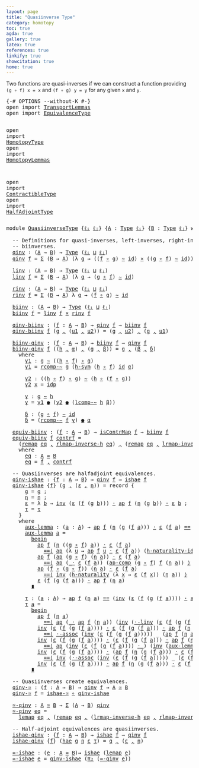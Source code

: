 ```yaml
---
layout: page
title: "Quasiinverse Type"
category: homotopy
toc: true
agda: true
gallery: true
latex: true
references: true
linkify: true
showcitation: true
home: true
---
```


Two functions are quasi-inverses if we can construct a function providing
`(g ∘ f) x = x` and `(f ∘ g) y = y` for any given `x` and `y`.

<div class="hide" >
<pre class="Agda">
<a id="348" class="Symbol">{-#</a> <a id="352" class="Keyword">OPTIONS</a> <a id="360" class="Pragma">--without-K</a> <a id="372" class="Symbol">#-}</a>
<a id="376" class="Keyword">open</a> <a id="381" class="Keyword">import</a> <a id="388" href="TransportLemmas.html" class="Module">TransportLemmas</a>
<a id="404" class="Keyword">open</a> <a id="409" class="Keyword">import</a> <a id="416" href="EquivalenceType.html" class="Module">EquivalenceType</a>

<a id="433" class="Keyword">open</a> <a id="438" class="Keyword">import</a> <a id="445" href="HomotopyType.html" class="Module">HomotopyType</a>
<a id="458" class="Keyword">open</a> <a id="463" class="Keyword">import</a> <a id="470" href="HomotopyLemmas.html" class="Module">HomotopyLemmas</a>

<a id="486" class="Keyword">open</a> <a id="491" class="Keyword">import</a> <a id="498" href="ContractibleType.html" class="Module">ContractibleType</a>
<a id="515" class="Keyword">open</a> <a id="520" class="Keyword">import</a> <a id="527" href="HalfAdjointType.html" class="Module">HalfAdjointType</a>
</pre>
</div>

<pre class="Agda">
<a id="575" class="Keyword">module</a> <a id="582" href="QuasiinverseType.html" class="Module">QuasiinverseType</a> <a id="599" class="Symbol">{</a><a id="600" href="QuasiinverseType.html#600" class="Bound">ℓᵢ</a> <a id="603" href="QuasiinverseType.html#603" class="Bound">ℓⱼ</a><a id="605" class="Symbol">}</a> <a id="607" class="Symbol">{</a><a id="608" href="QuasiinverseType.html#608" class="Bound">A</a> <a id="610" class="Symbol">:</a> <a id="612" href="Intro.html#1442" class="Function">Type</a> <a id="617" href="QuasiinverseType.html#600" class="Bound">ℓᵢ</a><a id="619" class="Symbol">}</a> <a id="621" class="Symbol">{</a><a id="622" href="QuasiinverseType.html#622" class="Bound">B</a> <a id="624" class="Symbol">:</a> <a id="626" href="Intro.html#1442" class="Function">Type</a> <a id="631" href="QuasiinverseType.html#603" class="Bound">ℓⱼ</a><a id="633" class="Symbol">}</a> <a id="635" class="Keyword">where</a>

  <a id="644" class="Comment">-- Definitions for quasi-inverses, left-inverses, right-inverses and</a>
  <a id="715" class="Comment">-- </a><a id="718" class="Comment">b</a><a id="719" class="Comment">i</a><a id="720" class="Comment">i</a><a id="721" class="Comment">nve</a><a id="724" class="Comment">r</a><a id="725" class="Comment">s</a><a id="726" class="Comment">es.</a><a id="729" class="Function">
  </a><a id="qinv"></a><a id="732" href="QuasiinverseType.html#732" class="Function">qi</a><a id="qinv"></a><a id="734" href="QuasiinverseType.html#732" class="Bound">n</a><a id="qinv"></a><a id="735" href="QuasiinverseType.html#732" class="Function">v</a> <a id="737" class="Symbol">:</a> <a id="739" class="Symbol">(</a><a id="740" href="QuasiinverseType.html#608" class="Bound">A</a> <a id="742" class="Symbol">→</a> <a id="744" href="QuasiinverseType.html#622" class="Bound">B</a><a id="745" class="Symbol">)</a> <a id="747" class="Symbol">→</a> <a id="749" href="Intro.html#1442" class="Function">Type</a> <a id="754" class="Symbol">(</a><a id="755" href="QuasiinverseType.html#600" class="Bound">ℓᵢ</a> <a id="758" href="Agda.Primitive.html#657" class="Primitive Operator">⊔</a> <a id="760" href="QuasiinverseType.html#603" class="Bound">ℓⱼ</a><a id="762" class="Symbol">)</a>
  <a id="766" href="QuasiinverseType.html#732" class="Function">qinv</a> <a id="771" href="QuasiinverseType.html#771" class="Bound">f</a> <a id="773" class="Symbol">=</a> <a id="775" href="BasicTypes.html#1401" class="Record">Σ</a> <a id="777" class="Symbol">(</a><a id="778" href="QuasiinverseType.html#622" class="Bound">B</a> <a id="780" class="Symbol">→</a> <a id="782" href="QuasiinverseType.html#608" class="Bound">A</a><a id="783" class="Symbol">)</a> <a id="785" class="Symbol">(λ</a> <a id="788" href="QuasiinverseType.html#788" class="Bound">g</a> <a id="790" class="Symbol">→</a> <a id="792" class="Symbol">((</a><a id="794" href="QuasiinverseType.html#771" class="Bound">f</a> <a id="796" href="BasicFunctions.html#910" class="Function Operator">∘</a> <a id="798" href="QuasiinverseType.html#788" class="Bound">g</a><a id="799" class="Symbol">)</a> <a id="801" href="HomotopyType.html#987" class="Function Operator">∼</a> <a id="803" href="BasicFunctions.html#364" class="Function">id</a><a id="805" class="Symbol">)</a> <a id="807" href="BasicTypes.html#1956" class="Function Operator">×</a> <a id="809" class="Symbol">((</a><a id="811" href="QuasiinverseType.html#788" class="Bound">g</a> <a id="813" href="BasicFunctions.html#910" class="Function Operator">∘</a> <a id="815" href="QuasiinverseType.html#771" class="Bound">f</a><a id="816" class="Symbol">)</a> <a id="818" href="HomotopyType.html#987" class="Function Operator">∼</a> <a id="820" href="BasicFunctions.html#364" class="Function">id</a><a id="822" class="Symbol">))</a>

  <a id="linv"></a><a id="828" href="QuasiinverseType.html#828" class="Function">linv</a> <a id="833" class="Symbol">:</a> <a id="835" class="Symbol">(</a><a id="836" href="QuasiinverseType.html#608" class="Bound">A</a> <a id="838" class="Symbol">→</a> <a id="840" href="QuasiinverseType.html#622" class="Bound">B</a><a id="841" class="Symbol">)</a> <a id="843" class="Symbol">→</a> <a id="845" href="Intro.html#1442" class="Function">Type</a> <a id="850" class="Symbol">(</a><a id="851" href="QuasiinverseType.html#600" class="Bound">ℓᵢ</a> <a id="854" href="Agda.Primitive.html#657" class="Primitive Operator">⊔</a> <a id="856" href="QuasiinverseType.html#603" class="Bound">ℓⱼ</a><a id="858" class="Symbol">)</a>
  <a id="862" href="QuasiinverseType.html#828" class="Function">linv</a> <a id="867" href="QuasiinverseType.html#867" class="Bound">f</a> <a id="869" class="Symbol">=</a> <a id="871" href="BasicTypes.html#1401" class="Record">Σ</a> <a id="873" class="Symbol">(</a><a id="874" href="QuasiinverseType.html#622" class="Bound">B</a> <a id="876" class="Symbol">→</a> <a id="878" href="QuasiinverseType.html#608" class="Bound">A</a><a id="879" class="Symbol">)</a> <a id="881" class="Symbol">(λ</a> <a id="884" href="QuasiinverseType.html#884" class="Bound">g</a> <a id="886" class="Symbol">→</a> <a id="888" class="Symbol">(</a><a id="889" href="QuasiinverseType.html#884" class="Bound">g</a> <a id="891" href="BasicFunctions.html#910" class="Function Operator">∘</a> <a id="893" href="QuasiinverseType.html#867" class="Bound">f</a><a id="894" class="Symbol">)</a> <a id="896" href="HomotopyType.html#987" class="Function Operator">∼</a> <a id="898" href="BasicFunctions.html#364" class="Function">id</a><a id="900" class="Symbol">)</a>

  <a id="rinv"></a><a id="905" href="QuasiinverseType.html#905" class="Function">rinv</a> <a id="910" class="Symbol">:</a> <a id="912" class="Symbol">(</a><a id="913" href="QuasiinverseType.html#608" class="Bound">A</a> <a id="915" class="Symbol">→</a> <a id="917" href="QuasiinverseType.html#622" class="Bound">B</a><a id="918" class="Symbol">)</a> <a id="920" class="Symbol">→</a> <a id="922" href="Intro.html#1442" class="Function">Type</a> <a id="927" class="Symbol">(</a><a id="928" href="QuasiinverseType.html#600" class="Bound">ℓᵢ</a> <a id="931" href="Agda.Primitive.html#657" class="Primitive Operator">⊔</a> <a id="933" href="QuasiinverseType.html#603" class="Bound">ℓⱼ</a><a id="935" class="Symbol">)</a>
  <a id="939" href="QuasiinverseType.html#905" class="Function">rinv</a> <a id="944" href="QuasiinverseType.html#944" class="Bound">f</a> <a id="946" class="Symbol">=</a> <a id="948" href="BasicTypes.html#1401" class="Record">Σ</a> <a id="950" class="Symbol">(</a><a id="951" href="QuasiinverseType.html#622" class="Bound">B</a> <a id="953" class="Symbol">→</a> <a id="955" href="QuasiinverseType.html#608" class="Bound">A</a><a id="956" class="Symbol">)</a> <a id="958" class="Symbol">λ</a> <a id="960" href="QuasiinverseType.html#960" class="Bound">g</a> <a id="962" class="Symbol">→</a> <a id="964" class="Symbol">(</a><a id="965" href="QuasiinverseType.html#944" class="Bound">f</a> <a id="967" href="BasicFunctions.html#910" class="Function Operator">∘</a> <a id="969" href="QuasiinverseType.html#960" class="Bound">g</a><a id="970" class="Symbol">)</a> <a id="972" href="HomotopyType.html#987" class="Function Operator">∼</a> <a id="974" href="BasicFunctions.html#364" class="Function">id</a>

  <a id="biinv"></a><a id="980" href="QuasiinverseType.html#980" class="Function">biinv</a> <a id="986" class="Symbol">:</a> <a id="988" class="Symbol">(</a><a id="989" href="QuasiinverseType.html#608" class="Bound">A</a> <a id="991" class="Symbol">→</a> <a id="993" href="QuasiinverseType.html#622" class="Bound">B</a><a id="994" class="Symbol">)</a> <a id="996" class="Symbol">→</a> <a id="998" href="Intro.html#1442" class="Function">Type</a> <a id="1003" class="Symbol">(</a><a id="1004" href="QuasiinverseType.html#600" class="Bound">ℓᵢ</a> <a id="1007" href="Agda.Primitive.html#657" class="Primitive Operator">⊔</a> <a id="1009" href="QuasiinverseType.html#603" class="Bound">ℓⱼ</a><a id="1011" class="Symbol">)</a>
  <a id="1015" href="QuasiinverseType.html#980" class="Function">biinv</a> <a id="1021" href="QuasiinverseType.html#1021" class="Bound">f</a> <a id="1023" class="Symbol">=</a> <a id="1025" href="QuasiinverseType.html#828" class="Function">linv</a> <a id="1030" href="QuasiinverseType.html#1021" class="Bound">f</a> <a id="1032" href="BasicTypes.html#1956" class="Function Operator">×</a> <a id="1034" href="QuasiinverseType.html#905" class="Function">rinv</a> <a id="1039" href="QuasiinverseType.html#1021" class="Bound">f</a>

  <a id="qinv-biinv"></a><a id="1044" href="QuasiinverseType.html#1044" class="Function">qinv-biinv</a> <a id="1055" class="Symbol">:</a> <a id="1057" class="Symbol">(</a><a id="1058" href="QuasiinverseType.html#1058" class="Bound">f</a> <a id="1060" class="Symbol">:</a> <a id="1062" href="QuasiinverseType.html#608" class="Bound">A</a> <a id="1064" class="Symbol">→</a> <a id="1066" href="QuasiinverseType.html#622" class="Bound">B</a><a id="1067" class="Symbol">)</a> <a id="1069" class="Symbol">→</a> <a id="1071" href="QuasiinverseType.html#732" class="Function">qinv</a> <a id="1076" href="QuasiinverseType.html#1058" class="Bound">f</a> <a id="1078" class="Symbol">→</a> <a id="1080" href="QuasiinverseType.html#980" class="Function">biinv</a> <a id="1086" href="QuasiinverseType.html#1058" class="Bound">f</a>
  <a id="1090" href="QuasiinverseType.html#1044" class="Function">qinv-biinv</a> <a id="1101" href="QuasiinverseType.html#1101" class="Bound">f</a> <a id="1103" class="Symbol">(</a><a id="1104" href="QuasiinverseType.html#1104" class="Bound">g</a> <a id="1106" href="BasicTypes.html#1479" class="InductiveConstructor Operator">,</a> <a id="1108" class="Symbol">(</a><a id="1109" href="QuasiinverseType.html#1109" class="Bound">u1</a> <a id="1112" href="BasicTypes.html#1479" class="InductiveConstructor Operator">,</a> <a id="1114" href="QuasiinverseType.html#1114" class="Bound">u2</a><a id="1116" class="Symbol">))</a> <a id="1119" class="Symbol">=</a> <a id="1121" class="Symbol">(</a><a id="1122" href="QuasiinverseType.html#1104" class="Bound">g</a> <a id="1124" href="BasicTypes.html#1479" class="InductiveConstructor Operator">,</a> <a id="1126" href="QuasiinverseType.html#1114" class="Bound">u2</a><a id="1128" class="Symbol">)</a> <a id="1130" href="BasicTypes.html#1479" class="InductiveConstructor Operator">,</a> <a id="1132" class="Symbol">(</a><a id="1133" href="QuasiinverseType.html#1104" class="Bound">g</a> <a id="1135" href="BasicTypes.html#1479" class="InductiveConstructor Operator">,</a> <a id="1137" href="QuasiinverseType.html#1109" class="Bound">u1</a><a id="1139" class="Symbol">)</a>

  <a id="biinv-qinv"></a><a id="1144" href="QuasiinverseType.html#1144" class="Function">biinv-qinv</a> <a id="1155" class="Symbol">:</a> <a id="1157" class="Symbol">(</a><a id="1158" href="QuasiinverseType.html#1158" class="Bound">f</a> <a id="1160" class="Symbol">:</a> <a id="1162" href="QuasiinverseType.html#608" class="Bound">A</a> <a id="1164" class="Symbol">→</a> <a id="1166" href="QuasiinverseType.html#622" class="Bound">B</a><a id="1167" class="Symbol">)</a> <a id="1169" class="Symbol">→</a> <a id="1171" href="QuasiinverseType.html#980" class="Function">biinv</a> <a id="1177" href="QuasiinverseType.html#1158" class="Bound">f</a> <a id="1179" class="Symbol">→</a> <a id="1181" href="QuasiinverseType.html#732" class="Function">qinv</a> <a id="1186" href="QuasiinverseType.html#1158" class="Bound">f</a>
  <a id="1190" href="QuasiinverseType.html#1144" class="Function">biinv-qinv</a> <a id="1201" href="QuasiinverseType.html#1201" class="Bound">f</a> <a id="1203" class="Symbol">((</a><a id="1205" href="QuasiinverseType.html#1205" class="Bound">h</a> <a id="1207" href="BasicTypes.html#1479" class="InductiveConstructor Operator">,</a> <a id="1209" href="QuasiinverseType.html#1209" class="Bound">α</a><a id="1210" class="Symbol">)</a> <a id="1212" href="BasicTypes.html#1479" class="InductiveConstructor Operator">,</a> <a id="1214" class="Symbol">(</a><a id="1215" href="QuasiinverseType.html#1215" class="Bound">g</a> <a id="1217" href="BasicTypes.html#1479" class="InductiveConstructor Operator">,</a> <a id="1219" href="QuasiinverseType.html#1219" class="Bound">β</a><a id="1220" class="Symbol">))</a> <a id="1223" class="Symbol">=</a> <a id="1225" href="QuasiinverseType.html#1215" class="Bound">g</a> <a id="1227" href="BasicTypes.html#1479" class="InductiveConstructor Operator">,</a> <a id="1229" class="Symbol">(</a><a id="1230" href="QuasiinverseType.html#1219" class="Bound">β</a> <a id="1232" href="BasicTypes.html#1479" class="InductiveConstructor Operator">,</a> <a id="1234" href="QuasiinverseType.html#1437" class="Function">δ</a><a id="1235" class="Symbol">)</a>
    <a id="1241" class="Keyword">where</a>
      <a id="1253" href="QuasiinverseType.html#1253" class="Function">γ1</a> <a id="1256" class="Symbol">:</a> <a id="1258" href="QuasiinverseType.html#1215" class="Bound">g</a> <a id="1260" href="HomotopyType.html#987" class="Function Operator">∼</a> <a id="1262" class="Symbol">((</a><a id="1264" href="QuasiinverseType.html#1205" class="Bound">h</a> <a id="1266" href="BasicFunctions.html#910" class="Function Operator">∘</a> <a id="1268" href="QuasiinverseType.html#1201" class="Bound">f</a><a id="1269" class="Symbol">)</a> <a id="1271" href="BasicFunctions.html#910" class="Function Operator">∘</a> <a id="1273" href="QuasiinverseType.html#1215" class="Bound">g</a><a id="1274" class="Symbol">)</a>
      <a id="1282" href="QuasiinverseType.html#1253" class="Function">γ1</a> <a id="1285" class="Symbol">=</a> <a id="1287" href="HomotopyLemmas.html#690" class="Function">rcomp-∼</a> <a id="1295" href="QuasiinverseType.html#1215" class="Bound">g</a> <a id="1297" class="Symbol">(</a><a id="1298" href="HomotopyType.html#1330" class="Function">h-sym</a> <a id="1304" class="Symbol">(</a><a id="1305" href="QuasiinverseType.html#1205" class="Bound">h</a> <a id="1307" href="BasicFunctions.html#910" class="Function Operator">∘</a> <a id="1309" href="QuasiinverseType.html#1201" class="Bound">f</a><a id="1310" class="Symbol">)</a> <a id="1312" href="BasicFunctions.html#364" class="Function">id</a> <a id="1315" href="QuasiinverseType.html#1209" class="Bound">α</a><a id="1316" class="Symbol">)</a>

      <a id="1325" href="QuasiinverseType.html#1325" class="Function">γ2</a> <a id="1328" class="Symbol">:</a> <a id="1330" class="Symbol">((</a><a id="1332" href="QuasiinverseType.html#1205" class="Bound">h</a> <a id="1334" href="BasicFunctions.html#910" class="Function Operator">∘</a> <a id="1336" href="QuasiinverseType.html#1201" class="Bound">f</a><a id="1337" class="Symbol">)</a> <a id="1339" href="BasicFunctions.html#910" class="Function Operator">∘</a> <a id="1341" href="QuasiinverseType.html#1215" class="Bound">g</a><a id="1342" class="Symbol">)</a> <a id="1344" href="HomotopyType.html#987" class="Function Operator">∼</a> <a id="1346" class="Symbol">(</a><a id="1347" href="QuasiinverseType.html#1205" class="Bound">h</a> <a id="1349" href="BasicFunctions.html#910" class="Function Operator">∘</a> <a id="1351" class="Symbol">(</a><a id="1352" href="QuasiinverseType.html#1201" class="Bound">f</a> <a id="1354" href="BasicFunctions.html#910" class="Function Operator">∘</a> <a id="1356" href="QuasiinverseType.html#1215" class="Bound">g</a><a id="1357" class="Symbol">))</a>
      <a id="1366" href="QuasiinverseType.html#1325" class="Function">γ2</a> <a id="1369" href="QuasiinverseType.html#1369" class="Bound">x</a> <a id="1371" class="Symbol">=</a> <a id="1373" href="EqualityType.html#985" class="InductiveConstructor">idp</a>

      <a id="1384" href="QuasiinverseType.html#1384" class="Function">γ</a> <a id="1386" class="Symbol">:</a> <a id="1388" href="QuasiinverseType.html#1215" class="Bound">g</a> <a id="1390" href="HomotopyType.html#987" class="Function Operator">∼</a> <a id="1392" href="QuasiinverseType.html#1205" class="Bound">h</a>
      <a id="1400" href="QuasiinverseType.html#1384" class="Function">γ</a> <a id="1402" class="Symbol">=</a> <a id="1404" href="QuasiinverseType.html#1253" class="Function">γ1</a> <a id="1407" href="HomotopyType.html#1666" class="Function Operator">●</a> <a id="1409" class="Symbol">(</a><a id="1410" href="QuasiinverseType.html#1325" class="Function">γ2</a> <a id="1413" href="HomotopyType.html#1666" class="Function Operator">●</a> <a id="1415" class="Symbol">(</a><a id="1416" href="HomotopyLemmas.html#944" class="Function">lcomp-∼</a> <a id="1424" href="QuasiinverseType.html#1205" class="Bound">h</a> <a id="1426" href="QuasiinverseType.html#1219" class="Bound">β</a><a id="1427" class="Symbol">))</a>

      <a id="1437" href="QuasiinverseType.html#1437" class="Function">δ</a> <a id="1439" class="Symbol">:</a> <a id="1441" class="Symbol">(</a><a id="1442" href="QuasiinverseType.html#1215" class="Bound">g</a> <a id="1444" href="BasicFunctions.html#910" class="Function Operator">∘</a> <a id="1446" href="QuasiinverseType.html#1201" class="Bound">f</a><a id="1447" class="Symbol">)</a> <a id="1449" href="HomotopyType.html#987" class="Function Operator">∼</a> <a id="1451" href="BasicFunctions.html#364" class="Function">id</a>
      <a id="1460" href="QuasiinverseType.html#1437" class="Function">δ</a> <a id="1462" class="Symbol">=</a> <a id="1464" class="Symbol">(</a><a id="1465" href="HomotopyLemmas.html#690" class="Function">rcomp-∼</a> <a id="1473" href="QuasiinverseType.html#1201" class="Bound">f</a> <a id="1475" href="QuasiinverseType.html#1384" class="Function">γ</a><a id="1476" class="Symbol">)</a> <a id="1478" href="HomotopyType.html#1666" class="Function Operator">●</a> <a id="1480" href="QuasiinverseType.html#1209" class="Bound">α</a>

  <a id="equiv-biinv"></a><a id="1485" href="QuasiinverseType.html#1485" class="Function">equiv-biinv</a> <a id="1497" class="Symbol">:</a> <a id="1499" class="Symbol">(</a><a id="1500" href="QuasiinverseType.html#1500" class="Bound">f</a> <a id="1502" class="Symbol">:</a> <a id="1504" href="QuasiinverseType.html#608" class="Bound">A</a> <a id="1506" class="Symbol">→</a> <a id="1508" href="QuasiinverseType.html#622" class="Bound">B</a><a id="1509" class="Symbol">)</a> <a id="1511" class="Symbol">→</a> <a id="1513" href="ContractibleType.html#1049" class="Function">isContrMap</a> <a id="1524" href="QuasiinverseType.html#1500" class="Bound">f</a> <a id="1526" class="Symbol">→</a> <a id="1528" href="QuasiinverseType.html#980" class="Function">biinv</a> <a id="1534" href="QuasiinverseType.html#1500" class="Bound">f</a>
  <a id="1538" href="QuasiinverseType.html#1485" class="Function">equiv-biinv</a> <a id="1550" href="QuasiinverseType.html#1550" class="Bound">f</a> <a id="1552" href="QuasiinverseType.html#1552" class="Bound">contrf</a> <a id="1559" class="Symbol">=</a>
    <a id="1565" class="Symbol">(</a><a id="1566" href="EquivalenceType.html#1147" class="Function">remap</a> <a id="1572" href="QuasiinverseType.html#1647" class="Function">eq</a> <a id="1575" href="BasicTypes.html#1479" class="InductiveConstructor Operator">,</a> <a id="1577" href="EquivalenceType.html#2079" class="Function">rlmap-inverse-h</a> <a id="1593" href="QuasiinverseType.html#1647" class="Function">eq</a><a id="1595" class="Symbol">)</a> <a id="1597" href="BasicTypes.html#1479" class="InductiveConstructor Operator">,</a> <a id="1599" class="Symbol">(</a><a id="1600" href="EquivalenceType.html#1147" class="Function">remap</a> <a id="1606" href="QuasiinverseType.html#1647" class="Function">eq</a> <a id="1609" href="BasicTypes.html#1479" class="InductiveConstructor Operator">,</a> <a id="1611" href="EquivalenceType.html#1853" class="Function">lrmap-inverse-h</a> <a id="1627" href="QuasiinverseType.html#1647" class="Function">eq</a><a id="1629" class="Symbol">)</a>
    <a id="1635" class="Keyword">where</a>
      <a id="1647" href="QuasiinverseType.html#1647" class="Function">eq</a> <a id="1650" class="Symbol">:</a> <a id="1652" href="QuasiinverseType.html#608" class="Bound">A</a> <a id="1654" href="EquivalenceType.html#778" class="Function Operator">≃</a> <a id="1656" href="QuasiinverseType.html#622" class="Bound">B</a>
      <a id="1664" href="QuasiinverseType.html#1647" class="Function">eq</a> <a id="1667" class="Symbol">=</a> <a id="1669" href="QuasiinverseType.html#1550" class="Bound">f</a> <a id="1671" href="BasicTypes.html#1479" class="InductiveConstructor Operator">,</a> <a id="1673" href="QuasiinverseType.html#1552" class="Bound">contrf</a>

  <a id="1683" class="Comment">-- Quasiinverses are halfadjoint equivalences.</a>
  <a id="qinv-ishae"></a><a id="1732" href="QuasiinverseType.html#1732" class="Function">qinv-ishae</a> <a id="1743" class="Symbol">:</a> <a id="1745" class="Symbol">{</a><a id="1746" href="QuasiinverseType.html#1746" class="Bound">f</a> <a id="1748" class="Symbol">:</a> <a id="1750" href="QuasiinverseType.html#608" class="Bound">A</a> <a id="1752" class="Symbol">→</a> <a id="1754" href="QuasiinverseType.html#622" class="Bound">B</a><a id="1755" class="Symbol">}</a> <a id="1757" class="Symbol">→</a> <a id="1759" href="QuasiinverseType.html#732" class="Function">qinv</a> <a id="1764" href="QuasiinverseType.html#1746" class="Bound">f</a> <a id="1766" class="Symbol">→</a> <a id="1768" href="HalfAdjointType.html#738" class="Record">ishae</a> <a id="1774" href="QuasiinverseType.html#1746" class="Bound">f</a>
  <a id="1778" href="QuasiinverseType.html#1732" class="Function">qinv-ishae</a> <a id="1789" class="Symbol">{</a><a id="1790" href="QuasiinverseType.html#1790" class="Bound">f</a><a id="1791" class="Symbol">}</a> <a id="1793" class="Symbol">(</a><a id="1794" href="QuasiinverseType.html#1794" class="Bound">g</a> <a id="1796" href="BasicTypes.html#1479" class="InductiveConstructor Operator">,</a> <a id="1798" class="Symbol">(</a><a id="1799" href="QuasiinverseType.html#1799" class="Bound">ε</a> <a id="1801" href="BasicTypes.html#1479" class="InductiveConstructor Operator">,</a> <a id="1803" href="QuasiinverseType.html#1803" class="Bound">η</a><a id="1804" class="Symbol">))</a> <a id="1807" class="Symbol">=</a> <a id="1809" class="Keyword">record</a> <a id="1816" class="Symbol">{</a>
      <a id="1824" href="HalfAdjointType.html#815" class="Field">g</a> <a id="1826" class="Symbol">=</a> <a id="1828" href="QuasiinverseType.html#1794" class="Bound">g</a> <a id="1830" class="Symbol">;</a>
      <a id="1838" href="HalfAdjointType.html#831" class="Field">η</a> <a id="1840" class="Symbol">=</a> <a id="1842" href="QuasiinverseType.html#1803" class="Bound">η</a> <a id="1844" class="Symbol">;</a>
      <a id="1852" href="HalfAdjointType.html#854" class="Field">ε</a> <a id="1854" class="Symbol">=</a> <a id="1856" class="Symbol">λ</a> <a id="1858" href="QuasiinverseType.html#1858" class="Bound">b</a> <a id="1860" class="Symbol">→</a> <a id="1862" href="EqualityType.html#2412" class="Function">inv</a> <a id="1866" class="Symbol">(</a><a id="1867" href="QuasiinverseType.html#1799" class="Bound">ε</a> <a id="1869" class="Symbol">(</a><a id="1870" href="QuasiinverseType.html#1790" class="Bound">f</a> <a id="1872" class="Symbol">(</a><a id="1873" href="QuasiinverseType.html#1794" class="Bound">g</a> <a id="1875" href="QuasiinverseType.html#1858" class="Bound">b</a><a id="1876" class="Symbol">)))</a> <a id="1880" href="EqualityType.html#2151" class="Function Operator">·</a> <a id="1882" href="AlgebraOnPaths.html#454" class="Function">ap</a> <a id="1885" href="QuasiinverseType.html#1790" class="Bound">f</a> <a id="1887" class="Symbol">(</a><a id="1888" href="QuasiinverseType.html#1803" class="Bound">η</a> <a id="1890" class="Symbol">(</a><a id="1891" href="QuasiinverseType.html#1794" class="Bound">g</a> <a id="1893" href="QuasiinverseType.html#1858" class="Bound">b</a><a id="1894" class="Symbol">))</a> <a id="1897" href="EqualityType.html#2151" class="Function Operator">·</a> <a id="1899" href="QuasiinverseType.html#1799" class="Bound">ε</a> <a id="1901" href="QuasiinverseType.html#1858" class="Bound">b</a> <a id="1903" class="Symbol">;</a>
      <a id="1911" href="HalfAdjointType.html#877" class="Field">τ</a> <a id="1913" class="Symbol">=</a> <a id="1915" href="QuasiinverseType.html#2425" class="Function">τ</a>
    <a id="1921" class="Symbol">}</a>
    <a id="1927" class="Keyword">where</a>
      <a id="1939" href="QuasiinverseType.html#1939" class="Function">aux-lemma</a> <a id="1949" class="Symbol">:</a> <a id="1951" class="Symbol">(</a><a id="1952" href="QuasiinverseType.html#1952" class="Bound">a</a> <a id="1954" class="Symbol">:</a> <a id="1956" href="QuasiinverseType.html#608" class="Bound">A</a><a id="1957" class="Symbol">)</a> <a id="1959" class="Symbol">→</a> <a id="1961" href="AlgebraOnPaths.html#454" class="Function">ap</a> <a id="1964" href="QuasiinverseType.html#1790" class="Bound">f</a> <a id="1966" class="Symbol">(</a><a id="1967" href="QuasiinverseType.html#1803" class="Bound">η</a> <a id="1969" class="Symbol">(</a><a id="1970" href="QuasiinverseType.html#1794" class="Bound">g</a> <a id="1972" class="Symbol">(</a><a id="1973" href="QuasiinverseType.html#1790" class="Bound">f</a> <a id="1975" href="QuasiinverseType.html#1952" class="Bound">a</a><a id="1976" class="Symbol">)))</a> <a id="1980" href="EqualityType.html#2151" class="Function Operator">·</a> <a id="1982" href="QuasiinverseType.html#1799" class="Bound">ε</a> <a id="1984" class="Symbol">(</a><a id="1985" href="QuasiinverseType.html#1790" class="Bound">f</a> <a id="1987" href="QuasiinverseType.html#1952" class="Bound">a</a><a id="1988" class="Symbol">)</a> <a id="1990" href="EqualityType.html#931" class="Datatype Operator">==</a> <a id="1993" href="QuasiinverseType.html#1799" class="Bound">ε</a> <a id="1995" class="Symbol">(</a><a id="1996" href="QuasiinverseType.html#1790" class="Bound">f</a> <a id="1998" class="Symbol">(</a><a id="1999" href="QuasiinverseType.html#1794" class="Bound">g</a> <a id="2001" class="Symbol">(</a><a id="2002" href="QuasiinverseType.html#1790" class="Bound">f</a> <a id="2004" href="QuasiinverseType.html#1952" class="Bound">a</a><a id="2005" class="Symbol">)))</a> <a id="2009" href="EqualityType.html#2151" class="Function Operator">·</a> <a id="2011" href="AlgebraOnPaths.html#454" class="Function">ap</a> <a id="2014" href="QuasiinverseType.html#1790" class="Bound">f</a> <a id="2016" class="Symbol">(</a><a id="2017" href="QuasiinverseType.html#1803" class="Bound">η</a> <a id="2019" href="QuasiinverseType.html#1952" class="Bound">a</a><a id="2020" class="Symbol">)</a>
      <a id="2028" href="QuasiinverseType.html#1939" class="Function">aux-lemma</a> <a id="2038" href="QuasiinverseType.html#2038" class="Bound">a</a> <a id="2040" class="Symbol">=</a>
        <a id="2050" href="EqualityType.html#4279" class="Function Operator">begin</a>
          <a id="2066" href="AlgebraOnPaths.html#454" class="Function">ap</a> <a id="2069" href="QuasiinverseType.html#1790" class="Bound">f</a> <a id="2071" class="Symbol">(</a><a id="2072" href="QuasiinverseType.html#1803" class="Bound">η</a> <a id="2074" class="Symbol">((</a><a id="2076" href="QuasiinverseType.html#1794" class="Bound">g</a> <a id="2078" href="BasicFunctions.html#910" class="Function Operator">∘</a> <a id="2080" href="QuasiinverseType.html#1790" class="Bound">f</a><a id="2081" class="Symbol">)</a> <a id="2083" href="QuasiinverseType.html#2038" class="Bound">a</a><a id="2084" class="Symbol">))</a> <a id="2087" href="EqualityType.html#2151" class="Function Operator">·</a> <a id="2089" href="QuasiinverseType.html#1799" class="Bound">ε</a> <a id="2091" class="Symbol">(</a><a id="2092" href="QuasiinverseType.html#1790" class="Bound">f</a> <a id="2094" href="QuasiinverseType.html#2038" class="Bound">a</a><a id="2095" class="Symbol">)</a>
            <a id="2109" href="EqualityType.html#4007" class="Function Operator">==⟨</a> <a id="2113" href="AlgebraOnPaths.html#454" class="Function">ap</a> <a id="2116" class="Symbol">(λ</a> <a id="2119" href="QuasiinverseType.html#2119" class="Bound">u</a> <a id="2121" class="Symbol">→</a> <a id="2123" href="AlgebraOnPaths.html#454" class="Function">ap</a> <a id="2126" href="QuasiinverseType.html#1790" class="Bound">f</a> <a id="2128" href="QuasiinverseType.html#2119" class="Bound">u</a> <a id="2130" href="EqualityType.html#2151" class="Function Operator">·</a> <a id="2132" href="QuasiinverseType.html#1799" class="Bound">ε</a> <a id="2134" class="Symbol">(</a><a id="2135" href="QuasiinverseType.html#1790" class="Bound">f</a> <a id="2137" href="QuasiinverseType.html#2038" class="Bound">a</a><a id="2138" class="Symbol">))</a> <a id="2141" class="Symbol">(</a><a id="2142" href="HomotopyLemmas.html#1714" class="Function">h-naturality-id</a> <a id="2158" href="QuasiinverseType.html#1803" class="Bound">η</a><a id="2159" class="Symbol">)</a> <a id="2161" href="EqualityType.html#4007" class="Function Operator">⟩</a>
          <a id="2173" href="AlgebraOnPaths.html#454" class="Function">ap</a> <a id="2176" href="QuasiinverseType.html#1790" class="Bound">f</a> <a id="2178" class="Symbol">(</a><a id="2179" href="AlgebraOnPaths.html#454" class="Function">ap</a> <a id="2182" class="Symbol">(</a><a id="2183" href="QuasiinverseType.html#1794" class="Bound">g</a> <a id="2185" href="BasicFunctions.html#910" class="Function Operator">∘</a> <a id="2187" href="QuasiinverseType.html#1790" class="Bound">f</a><a id="2188" class="Symbol">)</a> <a id="2190" class="Symbol">(</a><a id="2191" href="QuasiinverseType.html#1803" class="Bound">η</a> <a id="2193" href="QuasiinverseType.html#2038" class="Bound">a</a><a id="2194" class="Symbol">))</a> <a id="2197" href="EqualityType.html#2151" class="Function Operator">·</a> <a id="2199" href="QuasiinverseType.html#1799" class="Bound">ε</a> <a id="2201" class="Symbol">(</a><a id="2202" href="QuasiinverseType.html#1790" class="Bound">f</a> <a id="2204" href="QuasiinverseType.html#2038" class="Bound">a</a><a id="2205" class="Symbol">)</a>
            <a id="2219" href="EqualityType.html#4007" class="Function Operator">==⟨</a> <a id="2223" href="AlgebraOnPaths.html#454" class="Function">ap</a> <a id="2226" class="Symbol">(</a><a id="2227" href="EqualityType.html#2151" class="Function Operator">_·</a> <a id="2230" href="QuasiinverseType.html#1799" class="Bound">ε</a> <a id="2232" class="Symbol">(</a><a id="2233" href="QuasiinverseType.html#1790" class="Bound">f</a> <a id="2235" href="QuasiinverseType.html#2038" class="Bound">a</a><a id="2236" class="Symbol">))</a> <a id="2239" class="Symbol">(</a><a id="2240" href="AlgebraOnPaths.html#2007" class="Function">ap-comp</a> <a id="2248" class="Symbol">(</a><a id="2249" href="QuasiinverseType.html#1794" class="Bound">g</a> <a id="2251" href="BasicFunctions.html#910" class="Function Operator">∘</a> <a id="2253" href="QuasiinverseType.html#1790" class="Bound">f</a><a id="2254" class="Symbol">)</a> <a id="2256" href="QuasiinverseType.html#1790" class="Bound">f</a> <a id="2258" class="Symbol">(</a><a id="2259" href="QuasiinverseType.html#1803" class="Bound">η</a> <a id="2261" href="QuasiinverseType.html#2038" class="Bound">a</a><a id="2262" class="Symbol">))</a> <a id="2265" href="EqualityType.html#4007" class="Function Operator">⟩</a>
          <a id="2277" href="AlgebraOnPaths.html#454" class="Function">ap</a> <a id="2280" class="Symbol">(</a><a id="2281" href="QuasiinverseType.html#1790" class="Bound">f</a> <a id="2283" href="BasicFunctions.html#910" class="Function Operator">∘</a> <a id="2285" class="Symbol">(</a><a id="2286" href="QuasiinverseType.html#1794" class="Bound">g</a> <a id="2288" href="BasicFunctions.html#910" class="Function Operator">∘</a> <a id="2290" href="QuasiinverseType.html#1790" class="Bound">f</a><a id="2291" class="Symbol">))</a> <a id="2294" class="Symbol">(</a><a id="2295" href="QuasiinverseType.html#1803" class="Bound">η</a> <a id="2297" href="QuasiinverseType.html#2038" class="Bound">a</a><a id="2298" class="Symbol">)</a> <a id="2300" href="EqualityType.html#2151" class="Function Operator">·</a> <a id="2302" href="QuasiinverseType.html#1799" class="Bound">ε</a> <a id="2304" class="Symbol">(</a><a id="2305" href="QuasiinverseType.html#1790" class="Bound">f</a> <a id="2307" href="QuasiinverseType.html#2038" class="Bound">a</a><a id="2308" class="Symbol">)</a>
            <a id="2322" href="EqualityType.html#4007" class="Function Operator">==⟨</a> <a id="2326" href="EqualityType.html#2412" class="Function">inv</a> <a id="2330" class="Symbol">(</a><a id="2331" href="HomotopyLemmas.html#1363" class="Function">h-naturality</a> <a id="2344" class="Symbol">(λ</a> <a id="2347" href="QuasiinverseType.html#2347" class="Bound">x</a> <a id="2349" class="Symbol">→</a> <a id="2351" href="QuasiinverseType.html#1799" class="Bound">ε</a> <a id="2353" class="Symbol">(</a><a id="2354" href="QuasiinverseType.html#1790" class="Bound">f</a> <a id="2356" href="QuasiinverseType.html#2347" class="Bound">x</a><a id="2357" class="Symbol">))</a> <a id="2360" class="Symbol">(</a><a id="2361" href="QuasiinverseType.html#1803" class="Bound">η</a> <a id="2363" href="QuasiinverseType.html#2038" class="Bound">a</a><a id="2364" class="Symbol">))</a> <a id="2367" href="EqualityType.html#4007" class="Function Operator">⟩</a>
          <a id="2379" href="QuasiinverseType.html#1799" class="Bound">ε</a> <a id="2381" class="Symbol">(</a><a id="2382" href="QuasiinverseType.html#1790" class="Bound">f</a> <a id="2384" class="Symbol">(</a><a id="2385" href="QuasiinverseType.html#1794" class="Bound">g</a> <a id="2387" class="Symbol">(</a><a id="2388" href="QuasiinverseType.html#1790" class="Bound">f</a> <a id="2390" href="QuasiinverseType.html#2038" class="Bound">a</a><a id="2391" class="Symbol">)))</a> <a id="2395" href="EqualityType.html#2151" class="Function Operator">·</a> <a id="2397" href="AlgebraOnPaths.html#454" class="Function">ap</a> <a id="2400" href="QuasiinverseType.html#1790" class="Bound">f</a> <a id="2402" class="Symbol">(</a><a id="2403" href="QuasiinverseType.html#1803" class="Bound">η</a> <a id="2405" href="QuasiinverseType.html#2038" class="Bound">a</a><a id="2406" class="Symbol">)</a>
        <a id="2416" href="EqualityType.html#4176" class="Function Operator">∎</a>

      <a id="2425" href="QuasiinverseType.html#2425" class="Function">τ</a> <a id="2427" class="Symbol">:</a> <a id="2429" class="Symbol">(</a><a id="2430" href="QuasiinverseType.html#2430" class="Bound">a</a> <a id="2432" class="Symbol">:</a> <a id="2434" href="QuasiinverseType.html#608" class="Bound">A</a><a id="2435" class="Symbol">)</a> <a id="2437" class="Symbol">→</a> <a id="2439" href="AlgebraOnPaths.html#454" class="Function">ap</a> <a id="2442" href="QuasiinverseType.html#1790" class="Bound">f</a> <a id="2444" class="Symbol">(</a><a id="2445" href="QuasiinverseType.html#1803" class="Bound">η</a> <a id="2447" href="QuasiinverseType.html#2430" class="Bound">a</a><a id="2448" class="Symbol">)</a> <a id="2450" href="EqualityType.html#931" class="Datatype Operator">==</a> <a id="2453" class="Symbol">(</a><a id="2454" href="EqualityType.html#2412" class="Function">inv</a> <a id="2458" class="Symbol">(</a><a id="2459" href="QuasiinverseType.html#1799" class="Bound">ε</a> <a id="2461" class="Symbol">(</a><a id="2462" href="QuasiinverseType.html#1790" class="Bound">f</a> <a id="2464" class="Symbol">(</a><a id="2465" href="QuasiinverseType.html#1794" class="Bound">g</a> <a id="2467" class="Symbol">(</a><a id="2468" href="QuasiinverseType.html#1790" class="Bound">f</a> <a id="2470" href="QuasiinverseType.html#2430" class="Bound">a</a><a id="2471" class="Symbol">))))</a> <a id="2476" href="EqualityType.html#2151" class="Function Operator">·</a> <a id="2478" href="AlgebraOnPaths.html#454" class="Function">ap</a> <a id="2481" href="QuasiinverseType.html#1790" class="Bound">f</a> <a id="2483" class="Symbol">(</a><a id="2484" href="QuasiinverseType.html#1803" class="Bound">η</a> <a id="2486" class="Symbol">(</a><a id="2487" href="QuasiinverseType.html#1794" class="Bound">g</a> <a id="2489" class="Symbol">(</a><a id="2490" href="QuasiinverseType.html#1790" class="Bound">f</a> <a id="2492" href="QuasiinverseType.html#2430" class="Bound">a</a><a id="2493" class="Symbol">)))</a> <a id="2497" href="EqualityType.html#2151" class="Function Operator">·</a> <a id="2499" href="QuasiinverseType.html#1799" class="Bound">ε</a> <a id="2501" class="Symbol">(</a><a id="2502" href="QuasiinverseType.html#1790" class="Bound">f</a> <a id="2504" href="QuasiinverseType.html#2430" class="Bound">a</a><a id="2505" class="Symbol">))</a>
      <a id="2514" href="QuasiinverseType.html#2425" class="Function">τ</a> <a id="2516" href="QuasiinverseType.html#2516" class="Bound">a</a> <a id="2518" class="Symbol">=</a>
        <a id="2528" href="EqualityType.html#4279" class="Function Operator">begin</a>
          <a id="2544" href="AlgebraOnPaths.html#454" class="Function">ap</a> <a id="2547" href="QuasiinverseType.html#1790" class="Bound">f</a> <a id="2549" class="Symbol">(</a><a id="2550" href="QuasiinverseType.html#1803" class="Bound">η</a> <a id="2552" href="QuasiinverseType.html#2516" class="Bound">a</a><a id="2553" class="Symbol">)</a>
            <a id="2567" href="EqualityType.html#4007" class="Function Operator">==⟨</a> <a id="2571" href="AlgebraOnPaths.html#454" class="Function">ap</a> <a id="2574" class="Symbol">(</a><a id="2575" href="EqualityType.html#2151" class="Function Operator">_·</a> <a id="2578" href="AlgebraOnPaths.html#454" class="Function">ap</a> <a id="2581" href="QuasiinverseType.html#1790" class="Bound">f</a> <a id="2583" class="Symbol">(</a><a id="2584" href="QuasiinverseType.html#1803" class="Bound">η</a> <a id="2586" href="QuasiinverseType.html#2516" class="Bound">a</a><a id="2587" class="Symbol">))</a> <a id="2590" class="Symbol">(</a><a id="2591" href="EqualityType.html#2412" class="Function">inv</a> <a id="2595" class="Symbol">(</a><a id="2596" href="AlgebraOnPaths.html#3069" class="Function">·-linv</a> <a id="2603" class="Symbol">(</a><a id="2604" href="QuasiinverseType.html#1799" class="Bound">ε</a> <a id="2606" class="Symbol">(</a><a id="2607" href="QuasiinverseType.html#1790" class="Bound">f</a> <a id="2609" class="Symbol">(</a><a id="2610" href="QuasiinverseType.html#1794" class="Bound">g</a> <a id="2612" class="Symbol">(</a><a id="2613" href="QuasiinverseType.html#1790" class="Bound">f</a> <a id="2615" href="QuasiinverseType.html#2516" class="Bound">a</a><a id="2616" class="Symbol">))))))</a> <a id="2623" href="EqualityType.html#4007" class="Function Operator">⟩</a>
          <a id="2635" href="EqualityType.html#2412" class="Function">inv</a> <a id="2639" class="Symbol">(</a><a id="2640" href="QuasiinverseType.html#1799" class="Bound">ε</a> <a id="2642" class="Symbol">(</a><a id="2643" href="QuasiinverseType.html#1790" class="Bound">f</a> <a id="2645" class="Symbol">(</a><a id="2646" href="QuasiinverseType.html#1794" class="Bound">g</a> <a id="2648" class="Symbol">(</a><a id="2649" href="QuasiinverseType.html#1790" class="Bound">f</a> <a id="2651" href="QuasiinverseType.html#2516" class="Bound">a</a><a id="2652" class="Symbol">))))</a> <a id="2657" href="EqualityType.html#2151" class="Function Operator">·</a> <a id="2659" href="QuasiinverseType.html#1799" class="Bound">ε</a> <a id="2661" class="Symbol">(</a><a id="2662" href="QuasiinverseType.html#1790" class="Bound">f</a> <a id="2664" class="Symbol">(</a><a id="2665" href="QuasiinverseType.html#1794" class="Bound">g</a> <a id="2667" class="Symbol">(</a><a id="2668" href="QuasiinverseType.html#1790" class="Bound">f</a> <a id="2670" href="QuasiinverseType.html#2516" class="Bound">a</a><a id="2671" class="Symbol">)))</a> <a id="2675" href="EqualityType.html#2151" class="Function Operator">·</a> <a id="2677" href="AlgebraOnPaths.html#454" class="Function">ap</a> <a id="2680" href="QuasiinverseType.html#1790" class="Bound">f</a> <a id="2682" class="Symbol">(</a><a id="2683" href="QuasiinverseType.html#1803" class="Bound">η</a> <a id="2685" href="QuasiinverseType.html#2516" class="Bound">a</a><a id="2686" class="Symbol">)</a>
            <a id="2700" href="EqualityType.html#4007" class="Function Operator">==⟨</a> <a id="2704" href="AlgebraOnPaths.html#3569" class="Function">·-assoc</a> <a id="2712" class="Symbol">(</a><a id="2713" href="EqualityType.html#2412" class="Function">inv</a> <a id="2717" class="Symbol">(</a><a id="2718" href="QuasiinverseType.html#1799" class="Bound">ε</a> <a id="2720" class="Symbol">(</a><a id="2721" href="QuasiinverseType.html#1790" class="Bound">f</a> <a id="2723" class="Symbol">(</a><a id="2724" href="QuasiinverseType.html#1794" class="Bound">g</a> <a id="2726" class="Symbol">(</a><a id="2727" href="QuasiinverseType.html#1790" class="Bound">f</a> <a id="2729" href="QuasiinverseType.html#2516" class="Bound">a</a><a id="2730" class="Symbol">)))))</a> <a id="2736" class="Symbol">_</a> <a id="2738" class="Symbol">(</a><a id="2739" href="AlgebraOnPaths.html#454" class="Function">ap</a> <a id="2742" href="QuasiinverseType.html#1790" class="Bound">f</a> <a id="2744" class="Symbol">(</a><a id="2745" href="QuasiinverseType.html#1803" class="Bound">η</a> <a id="2747" href="QuasiinverseType.html#2516" class="Bound">a</a><a id="2748" class="Symbol">))</a> <a id="2751" href="EqualityType.html#4007" class="Function Operator">⟩</a>
          <a id="2763" href="EqualityType.html#2412" class="Function">inv</a> <a id="2767" class="Symbol">(</a><a id="2768" href="QuasiinverseType.html#1799" class="Bound">ε</a> <a id="2770" class="Symbol">(</a><a id="2771" href="QuasiinverseType.html#1790" class="Bound">f</a> <a id="2773" class="Symbol">(</a><a id="2774" href="QuasiinverseType.html#1794" class="Bound">g</a> <a id="2776" class="Symbol">(</a><a id="2777" href="QuasiinverseType.html#1790" class="Bound">f</a> <a id="2779" href="QuasiinverseType.html#2516" class="Bound">a</a><a id="2780" class="Symbol">))))</a> <a id="2785" href="EqualityType.html#2151" class="Function Operator">·</a> <a id="2787" class="Symbol">(</a><a id="2788" href="QuasiinverseType.html#1799" class="Bound">ε</a> <a id="2790" class="Symbol">(</a><a id="2791" href="QuasiinverseType.html#1790" class="Bound">f</a> <a id="2793" class="Symbol">(</a><a id="2794" href="QuasiinverseType.html#1794" class="Bound">g</a> <a id="2796" class="Symbol">(</a><a id="2797" href="QuasiinverseType.html#1790" class="Bound">f</a> <a id="2799" href="QuasiinverseType.html#2516" class="Bound">a</a><a id="2800" class="Symbol">)))</a> <a id="2804" href="EqualityType.html#2151" class="Function Operator">·</a> <a id="2806" href="AlgebraOnPaths.html#454" class="Function">ap</a> <a id="2809" href="QuasiinverseType.html#1790" class="Bound">f</a> <a id="2811" class="Symbol">(</a><a id="2812" href="QuasiinverseType.html#1803" class="Bound">η</a> <a id="2814" href="QuasiinverseType.html#2516" class="Bound">a</a><a id="2815" class="Symbol">))</a>
            <a id="2830" href="EqualityType.html#4007" class="Function Operator">==⟨</a> <a id="2834" href="AlgebraOnPaths.html#454" class="Function">ap</a> <a id="2837" class="Symbol">(</a><a id="2838" href="EqualityType.html#2412" class="Function">inv</a> <a id="2842" class="Symbol">(</a><a id="2843" href="QuasiinverseType.html#1799" class="Bound">ε</a> <a id="2845" class="Symbol">(</a><a id="2846" href="QuasiinverseType.html#1790" class="Bound">f</a> <a id="2848" class="Symbol">(</a><a id="2849" href="QuasiinverseType.html#1794" class="Bound">g</a> <a id="2851" class="Symbol">(</a><a id="2852" href="QuasiinverseType.html#1790" class="Bound">f</a> <a id="2854" href="QuasiinverseType.html#2516" class="Bound">a</a><a id="2855" class="Symbol">))))</a> <a id="2860" href="EqualityType.html#2151" class="Function Operator">·_</a><a id="2862" class="Symbol">)</a> <a id="2864" class="Symbol">(</a><a id="2865" href="EqualityType.html#2412" class="Function">inv</a> <a id="2869" class="Symbol">(</a><a id="2870" href="QuasiinverseType.html#1939" class="Function">aux-lemma</a> <a id="2880" href="QuasiinverseType.html#2516" class="Bound">a</a><a id="2881" class="Symbol">))</a> <a id="2884" href="EqualityType.html#4007" class="Function Operator">⟩</a>
          <a id="2896" href="EqualityType.html#2412" class="Function">inv</a> <a id="2900" class="Symbol">(</a><a id="2901" href="QuasiinverseType.html#1799" class="Bound">ε</a> <a id="2903" class="Symbol">(</a><a id="2904" href="QuasiinverseType.html#1790" class="Bound">f</a> <a id="2906" class="Symbol">(</a><a id="2907" href="QuasiinverseType.html#1794" class="Bound">g</a> <a id="2909" class="Symbol">(</a><a id="2910" href="QuasiinverseType.html#1790" class="Bound">f</a> <a id="2912" href="QuasiinverseType.html#2516" class="Bound">a</a><a id="2913" class="Symbol">))))</a> <a id="2918" href="EqualityType.html#2151" class="Function Operator">·</a> <a id="2920" class="Symbol">(</a><a id="2921" href="AlgebraOnPaths.html#454" class="Function">ap</a> <a id="2924" href="QuasiinverseType.html#1790" class="Bound">f</a> <a id="2926" class="Symbol">(</a><a id="2927" href="QuasiinverseType.html#1803" class="Bound">η</a> <a id="2929" class="Symbol">(</a><a id="2930" href="QuasiinverseType.html#1794" class="Bound">g</a> <a id="2932" class="Symbol">(</a><a id="2933" href="QuasiinverseType.html#1790" class="Bound">f</a> <a id="2935" href="QuasiinverseType.html#2516" class="Bound">a</a><a id="2936" class="Symbol">)))</a> <a id="2940" href="EqualityType.html#2151" class="Function Operator">·</a> <a id="2942" href="QuasiinverseType.html#1799" class="Bound">ε</a> <a id="2944" class="Symbol">(</a><a id="2945" href="QuasiinverseType.html#1790" class="Bound">f</a> <a id="2947" href="QuasiinverseType.html#2516" class="Bound">a</a><a id="2948" class="Symbol">))</a>
            <a id="2963" href="EqualityType.html#4007" class="Function Operator">==⟨</a> <a id="2967" href="EqualityType.html#2412" class="Function">inv</a> <a id="2971" class="Symbol">(</a><a id="2972" href="AlgebraOnPaths.html#3569" class="Function">·-assoc</a> <a id="2980" class="Symbol">(</a><a id="2981" href="EqualityType.html#2412" class="Function">inv</a> <a id="2985" class="Symbol">(</a><a id="2986" href="QuasiinverseType.html#1799" class="Bound">ε</a> <a id="2988" class="Symbol">(</a><a id="2989" href="QuasiinverseType.html#1790" class="Bound">f</a> <a id="2991" class="Symbol">(</a><a id="2992" href="QuasiinverseType.html#1794" class="Bound">g</a> <a id="2994" class="Symbol">(</a><a id="2995" href="QuasiinverseType.html#1790" class="Bound">f</a> <a id="2997" href="QuasiinverseType.html#2516" class="Bound">a</a><a id="2998" class="Symbol">)))))</a> <a id="3004" class="Symbol">_</a> <a id="3006" class="Symbol">(</a><a id="3007" href="QuasiinverseType.html#1799" class="Bound">ε</a> <a id="3009" class="Symbol">(</a><a id="3010" href="QuasiinverseType.html#1790" class="Bound">f</a> <a id="3012" href="QuasiinverseType.html#2516" class="Bound">a</a><a id="3013" class="Symbol">)))</a> <a id="3017" href="EqualityType.html#4007" class="Function Operator">⟩</a>
          <a id="3029" href="EqualityType.html#2412" class="Function">inv</a> <a id="3033" class="Symbol">(</a><a id="3034" href="QuasiinverseType.html#1799" class="Bound">ε</a> <a id="3036" class="Symbol">(</a><a id="3037" href="QuasiinverseType.html#1790" class="Bound">f</a> <a id="3039" class="Symbol">(</a><a id="3040" href="QuasiinverseType.html#1794" class="Bound">g</a> <a id="3042" class="Symbol">(</a><a id="3043" href="QuasiinverseType.html#1790" class="Bound">f</a> <a id="3045" href="QuasiinverseType.html#2516" class="Bound">a</a><a id="3046" class="Symbol">))))</a> <a id="3051" href="EqualityType.html#2151" class="Function Operator">·</a> <a id="3053" href="AlgebraOnPaths.html#454" class="Function">ap</a> <a id="3056" href="QuasiinverseType.html#1790" class="Bound">f</a> <a id="3058" class="Symbol">(</a><a id="3059" href="QuasiinverseType.html#1803" class="Bound">η</a> <a id="3061" class="Symbol">(</a><a id="3062" href="QuasiinverseType.html#1794" class="Bound">g</a> <a id="3064" class="Symbol">(</a><a id="3065" href="QuasiinverseType.html#1790" class="Bound">f</a> <a id="3067" href="QuasiinverseType.html#2516" class="Bound">a</a><a id="3068" class="Symbol">)))</a> <a id="3072" href="EqualityType.html#2151" class="Function Operator">·</a> <a id="3074" href="QuasiinverseType.html#1799" class="Bound">ε</a> <a id="3076" class="Symbol">(</a><a id="3077" href="QuasiinverseType.html#1790" class="Bound">f</a> <a id="3079" href="QuasiinverseType.html#2516" class="Bound">a</a><a id="3080" class="Symbol">)</a>
        <a id="3090" href="EqualityType.html#4176" class="Function Operator">∎</a>

  <a id="3095" class="Comment">-- Quasiinverses create equivalences.</a>
  <a id="qinv-≃"></a><a id="3135" href="QuasiinverseType.html#3135" class="Function">qinv-≃</a> <a id="3142" class="Symbol">:</a> <a id="3144" class="Symbol">(</a><a id="3145" href="QuasiinverseType.html#3145" class="Bound">f</a> <a id="3147" class="Symbol">:</a> <a id="3149" href="QuasiinverseType.html#608" class="Bound">A</a> <a id="3151" class="Symbol">→</a> <a id="3153" href="QuasiinverseType.html#622" class="Bound">B</a><a id="3154" class="Symbol">)</a> <a id="3156" class="Symbol">→</a> <a id="3158" href="QuasiinverseType.html#732" class="Function">qinv</a> <a id="3163" href="QuasiinverseType.html#3145" class="Bound">f</a> <a id="3165" class="Symbol">→</a> <a id="3167" href="QuasiinverseType.html#608" class="Bound">A</a> <a id="3169" href="EquivalenceType.html#778" class="Function Operator">≃</a> <a id="3171" href="QuasiinverseType.html#622" class="Bound">B</a>
  <a id="3175" href="QuasiinverseType.html#3135" class="Function">qinv-≃</a> <a id="3182" href="QuasiinverseType.html#3182" class="Bound">f</a> <a id="3184" class="Symbol">=</a> <a id="3186" href="HalfAdjointType.html#3212" class="Function">ishae-≃</a> <a id="3194" href="BasicFunctions.html#910" class="Function Operator">∘</a> <a id="3196" href="QuasiinverseType.html#1732" class="Function">qinv-ishae</a>

  <a id="≃-qinv"></a><a id="3210" href="QuasiinverseType.html#3210" class="Function">≃-qinv</a> <a id="3217" class="Symbol">:</a> <a id="3219" href="QuasiinverseType.html#608" class="Bound">A</a> <a id="3221" href="EquivalenceType.html#778" class="Function Operator">≃</a> <a id="3223" href="QuasiinverseType.html#622" class="Bound">B</a> <a id="3225" class="Symbol">→</a> <a id="3227" href="BasicTypes.html#1401" class="Record">Σ</a> <a id="3229" class="Symbol">(</a><a id="3230" href="QuasiinverseType.html#608" class="Bound">A</a> <a id="3232" class="Symbol">→</a> <a id="3234" href="QuasiinverseType.html#622" class="Bound">B</a><a id="3235" class="Symbol">)</a> <a id="3237" href="QuasiinverseType.html#732" class="Function">qinv</a>
  <a id="3244" href="QuasiinverseType.html#3210" class="Function">≃-qinv</a> <a id="3251" href="QuasiinverseType.html#3251" class="Bound">eq</a> <a id="3254" class="Symbol">=</a>
    <a id="3260" href="EquivalenceType.html#995" class="Function">lemap</a> <a id="3266" href="QuasiinverseType.html#3251" class="Bound">eq</a> <a id="3269" href="BasicTypes.html#1479" class="InductiveConstructor Operator">,</a> <a id="3271" class="Symbol">(</a><a id="3272" href="EquivalenceType.html#1147" class="Function">remap</a> <a id="3278" href="QuasiinverseType.html#3251" class="Bound">eq</a> <a id="3281" href="BasicTypes.html#1479" class="InductiveConstructor Operator">,</a> <a id="3283" class="Symbol">(</a><a id="3284" href="EquivalenceType.html#1853" class="Function">lrmap-inverse-h</a> <a id="3300" href="QuasiinverseType.html#3251" class="Bound">eq</a> <a id="3303" href="BasicTypes.html#1479" class="InductiveConstructor Operator">,</a> <a id="3305" href="EquivalenceType.html#2079" class="Function">rlmap-inverse-h</a> <a id="3321" href="QuasiinverseType.html#3251" class="Bound">eq</a><a id="3323" class="Symbol">))</a>

  <a id="3329" class="Comment">-- Half-adjoint equivalences are quasiinverses.</a>
  <a id="ishae-qinv"></a><a id="3379" href="QuasiinverseType.html#3379" class="Function">ishae-qinv</a> <a id="3390" class="Symbol">:</a> <a id="3392" class="Symbol">{</a><a id="3393" href="QuasiinverseType.html#3393" class="Bound">f</a> <a id="3395" class="Symbol">:</a> <a id="3397" href="QuasiinverseType.html#608" class="Bound">A</a> <a id="3399" class="Symbol">→</a> <a id="3401" href="QuasiinverseType.html#622" class="Bound">B</a><a id="3402" class="Symbol">}</a> <a id="3404" class="Symbol">→</a> <a id="3406" href="HalfAdjointType.html#738" class="Record">ishae</a> <a id="3412" href="QuasiinverseType.html#3393" class="Bound">f</a> <a id="3414" class="Symbol">→</a> <a id="3416" href="QuasiinverseType.html#732" class="Function">qinv</a> <a id="3421" href="QuasiinverseType.html#3393" class="Bound">f</a>
  <a id="3425" href="QuasiinverseType.html#3379" class="Function">ishae-qinv</a> <a id="3436" class="Symbol">{</a><a id="3437" href="QuasiinverseType.html#3437" class="Bound">f</a><a id="3438" class="Symbol">}</a> <a id="3440" class="Symbol">(</a><a id="3441" href="HalfAdjointType.html#795" class="InductiveConstructor">hae</a> <a id="3445" href="QuasiinverseType.html#3445" class="Bound">g</a> <a id="3447" href="QuasiinverseType.html#3447" class="Bound">η</a> <a id="3449" href="QuasiinverseType.html#3449" class="Bound">ε</a> <a id="3451" href="QuasiinverseType.html#3451" class="Bound">τ</a><a id="3452" class="Symbol">)</a> <a id="3454" class="Symbol">=</a> <a id="3456" href="QuasiinverseType.html#3445" class="Bound">g</a> <a id="3458" href="BasicTypes.html#1479" class="InductiveConstructor Operator">,</a> <a id="3460" class="Symbol">(</a><a id="3461" href="QuasiinverseType.html#3449" class="Bound">ε</a> <a id="3463" href="BasicTypes.html#1479" class="InductiveConstructor Operator">,</a> <a id="3465" href="QuasiinverseType.html#3447" class="Bound">η</a><a id="3466" class="Symbol">)</a>

  <a id="≃-ishae"></a><a id="3471" href="QuasiinverseType.html#3471" class="Function">≃-ishae</a> <a id="3479" class="Symbol">:</a> <a id="3481" class="Symbol">(</a><a id="3482" href="QuasiinverseType.html#3482" class="Bound">e</a> <a id="3484" class="Symbol">:</a> <a id="3486" href="QuasiinverseType.html#608" class="Bound">A</a> <a id="3488" href="EquivalenceType.html#778" class="Function Operator">≃</a> <a id="3490" href="QuasiinverseType.html#622" class="Bound">B</a><a id="3491" class="Symbol">)→</a> <a id="3494" href="HalfAdjointType.html#738" class="Record">ishae</a> <a id="3500" class="Symbol">(</a><a id="3501" href="EquivalenceType.html#995" class="Function">lemap</a> <a id="3507" href="QuasiinverseType.html#3482" class="Bound">e</a><a id="3508" class="Symbol">)</a>
  <a id="3512" href="QuasiinverseType.html#3471" class="Function">≃-ishae</a> <a id="3520" href="QuasiinverseType.html#3520" class="Bound">e</a> <a id="3522" class="Symbol">=</a> <a id="3524" href="QuasiinverseType.html#1732" class="Function">qinv-ishae</a> <a id="3535" class="Symbol">(</a><a id="3536" href="BasicTypes.html#1506" class="Field">π₂</a> <a id="3539" class="Symbol">(</a><a id="3540" href="QuasiinverseType.html#3210" class="Function">≃-qinv</a> <a id="3547" href="QuasiinverseType.html#3520" class="Bound">e</a><a id="3548" class="Symbol">))</a>
</pre>

